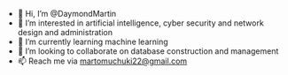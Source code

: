 - 👋 Hi, I’m @DaymondMartin
- 👀 I’m interested in artificial intelligence, cyber security and network design and administration 
- 🌱 I’m currently learning machine learning
- 💞️ I’m looking to collaborate on database construction and management
- 📫 Reach me via martomuchuki22@gmail.com

<!---
DaymondMartin/DaymondMartin is a ✨ special ✨ repository because its `README.md` (this file) appears on your GitHub profile.
You can click the Preview link to take a look at your changes.
--->

